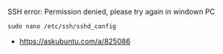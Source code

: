 SSH error: Permission denied, please try again in windown PC
```
sudo nano /etc/ssh/sshd_config
```
- https://askubuntu.com/a/825086
